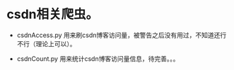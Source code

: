 # csdn相关爬虫。

 - csdnAccess.py 用来刷csdn博客访问量，被警告之后没有用过，不知道还行不行（理论上可以）。

  - csdnCount.py 用来统计csdn博客访问量信息，待完善。。。